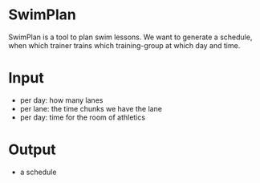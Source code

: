 # SwimPlan

SwimPlan is a tool to plan swim lessons. We want to generate a schedule, when which trainer trains which training-group at which day and time.


# Input

* per day: how many lanes
* per lane: the time chunks we have the lane
* per day: time for the room of athletics

# Output

* a schedule